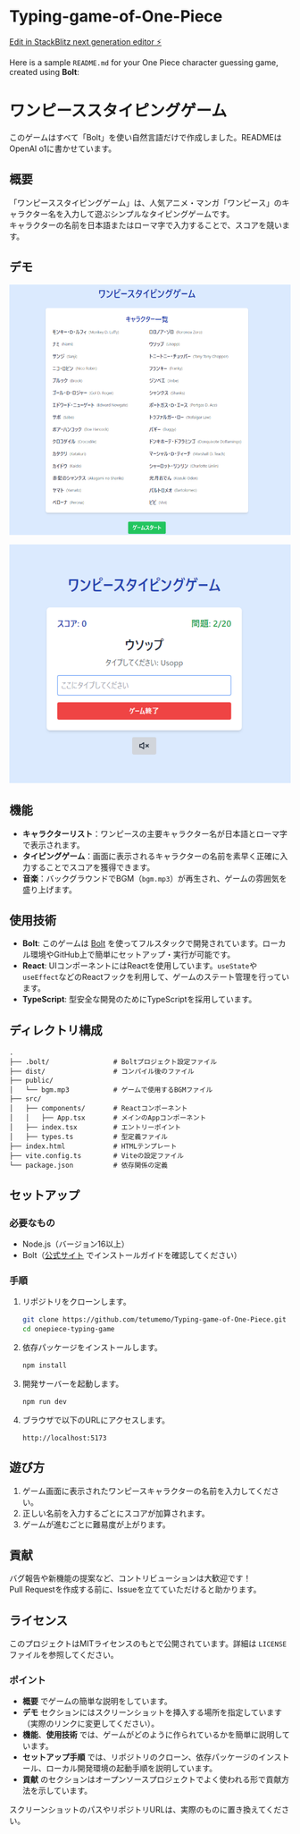 # Typing-game-of-One-Piece

[Edit in StackBlitz next generation editor ⚡️](https://stackblitz.com/~/github.com/tetumemo/sb1-fux4b4)

Here is a sample `README.md` for your One Piece character guessing game, created using **Bolt**:

# ワンピーススタイピングゲーム

このゲームはすべて「Bolt」を使い自然言語だけで作成しました。READMEはOpenAI o1に書かせています。

## 概要

「ワンピーススタイピングゲーム」は、人気アニメ・マンガ「ワンピース」のキャラクター名を入力して遊ぶシンプルなタイピングゲームです。  
キャラクターの名前を日本語またはローマ字で入力することで、スコアを競います。

## デモ

![ゲームスクリーンショット](./images/Typing-game-of-One-Piece-1.png)

![ゲームスクリーンショット](./images/Typing-game-of-One-Piece-2.png)

## 機能

- **キャラクターリスト**：ワンピースの主要キャラクター名が日本語とローマ字で表示されます。
- **タイピングゲーム**：画面に表示されるキャラクターの名前を素早く正確に入力することでスコアを獲得できます。
- **音楽**：バックグラウンドでBGM（`bgm.mp3`）が再生され、ゲームの雰囲気を盛り上げます。

## 使用技術

- **Bolt**: このゲームは [Bolt](https://bolt.new/) を使ってフルスタックで開発されています。ローカル環境やGitHub上で簡単にセットアップ・実行が可能です。
- **React**: UIコンポーネントにはReactを使用しています。`useState`や`useEffect`などのReactフックを利用して、ゲームのステート管理を行っています。
- **TypeScript**: 型安全な開発のためにTypeScriptを採用しています。

## ディレクトリ構成

```
.
├── .bolt/                # Boltプロジェクト設定ファイル
├── dist/                 # コンパイル後のファイル
├── public/
│   └── bgm.mp3           # ゲームで使用するBGMファイル
├── src/
│   ├── components/       # Reactコンポーネント
│   │   ├── App.tsx       # メインのAppコンポーネント
│   ├── index.tsx         # エントリーポイント
│   ├── types.ts          # 型定義ファイル
├── index.html            # HTMLテンプレート
├── vite.config.ts        # Viteの設定ファイル
└── package.json          # 依存関係の定義
```

## セットアップ

### 必要なもの

- Node.js（バージョン16以上）
- Bolt（[公式サイト](https://bolt.new/) でインストールガイドを確認してください）

### 手順

1. リポジトリをクローンします。

   ```bash
   git clone https://github.com/tetumemo/Typing-game-of-One-Piece.git
   cd onepiece-typing-game
   ```

2. 依存パッケージをインストールします。

   ```bash
   npm install
   ```

3. 開発サーバーを起動します。

   ```bash
   npm run dev
   ```

4. ブラウザで以下のURLにアクセスします。

   ```
   http://localhost:5173
   ```

## 遊び方

1. ゲーム画面に表示されたワンピースキャラクターの名前を入力してください。
2. 正しい名前を入力するごとにスコアが加算されます。
3. ゲームが進むごとに難易度が上がります。

## 貢献

バグ報告や新機能の提案など、コントリビューションは大歓迎です！  
Pull Requestを作成する前に、Issueを立てていただけると助かります。

## ライセンス

このプロジェクトはMITライセンスのもとで公開されています。詳細は `LICENSE` ファイルを参照してください。

### ポイント

- **概要** でゲームの簡単な説明をしています。
- **デモ** セクションにはスクリーンショットを挿入する場所を指定しています（実際のリンクに変更してください）。
- **機能**、**使用技術** では、ゲームがどのように作られているかを簡単に説明しています。
- **セットアップ手順** では、リポジトリのクローン、依存パッケージのインストール、ローカル開発環境の起動手順を説明しています。
- **貢献** のセクションはオープンソースプロジェクトでよく使われる形で貢献方法を示しています。

スクリーンショットのパスやリポジトリURLは、実際のものに置き換えてください。
